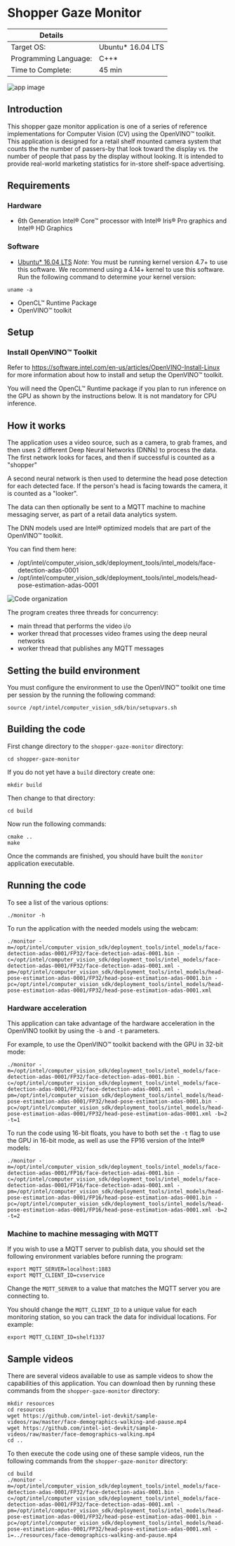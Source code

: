 # Shopper Gaze Monitor

| Details            |              |
|-----------------------|---------------|
| Target OS:            |  Ubuntu\* 16.04 LTS   |
| Programming Language: |  C++\* |
| Time to Complete:    |  45 min     |

![app image](./images/shopper-gaze-monitor-image.png)

## Introduction

This shopper gaze monitor application is one of a series of reference implementations for Computer Vision (CV) using the OpenVINO™ toolkit. This application is designed for a retail shelf mounted camera system that counts the the number of passers-by that look toward the display vs. the number of people that pass by the display without looking. It is intended to provide real-world marketing statistics for in-store shelf-space advertising.

## Requirements

### Hardware
* 6th Generation Intel® Core™ processor with Intel® Iris® Pro graphics and Intel® HD Graphics

### Software
* [Ubuntu\* 16.04 LTS](http://releases.ubuntu.com/16.04/)
*Note*: You must be running kernel version 4.7+ to use this software. We recommend using a 4.14+ kernel to use this software. Run the following command to determine your kernel version:
```
uname -a
```
* OpenCL™ Runtime Package
* OpenVINO™ toolkit

## Setup

### Install OpenVINO™ Toolkit
Refer to https://software.intel.com/en-us/articles/OpenVINO-Install-Linux for more information about how to install and setup the OpenVINO™ toolkit.

You will need the OpenCL™ Runtime package if you plan to run inference on the GPU as shown by the
instructions below. It is not mandatory for CPU inference.

## How it works

The application uses a video source, such as a camera, to grab frames, and then uses 2 different Deep Neural Networks (DNNs) to process the data. The first network looks for faces, and then if successful is counted as a "shopper"

A second neural network is then used to determine the head pose detection for each detected face. If the person's head is facing towards the camera, it is counted as a "looker".

The data can then optionally be sent to a MQTT machine to machine messaging server, as part of a retail data analytics system.

The DNN models used are Intel® optimized models that are part of the OpenVINO™ toolkit.

You can find them here:

- /opt/intel/computer_vision_sdk/deployment_tools/intel_models/face-detection-adas-0001
- /opt/intel/computer_vision_sdk/deployment_tools/intel_models/head-pose-estimation-adas-0001

![Code organization](./images/arch3.png)

The program creates three threads for concurrency:

- main thread that performs the video i/o
- worker thread that processes video frames using the deep neural networks
- worker thread that publishes any MQTT messages

## Setting the build environment

You must configure the environment to use the OpenVINO™ toolkit one time per session by the running the following command:

    source /opt/intel/computer_vision_sdk/bin/setupvars.sh

## Building the code

First change directory to the `shopper-gaze-monitor` directory:

    cd shopper-gaze-monitor

If you do not yet have a `build` directory create one:

    mkdir build

Then change to that directory:

    cd build

Now run the following commands:

    cmake ..
    make

Once the commands are finished, you should have built the `monitor` application executable.

## Running the code

To see a list of the various options:

    ./monitor -h

To run the application with the needed models using the webcam:

    ./monitor -m=/opt/intel/computer_vision_sdk/deployment_tools/intel_models/face-detection-adas-0001/FP32/face-detection-adas-0001.bin -c=/opt/intel/computer_vision_sdk/deployment_tools/intel_models/face-detection-adas-0001/FP32/face-detection-adas-0001.xml -pm=/opt/intel/computer_vision_sdk/deployment_tools/intel_models/head-pose-estimation-adas-0001/FP32/head-pose-estimation-adas-0001.bin -pc=/opt/intel/computer_vision_sdk/deployment_tools/intel_models/head-pose-estimation-adas-0001/FP32/head-pose-estimation-adas-0001.xml

### Hardware acceleration

This application can take advantage of the hardware acceleration in the OpenVINO toolkit by using the `-b` and `-t` parameters.

For example, to use the OpenVINO™ toolkit backend with the GPU in 32-bit mode:

    ./monitor -m=/opt/intel/computer_vision_sdk/deployment_tools/intel_models/face-detection-adas-0001/FP32/face-detection-adas-0001.bin -c=/opt/intel/computer_vision_sdk/deployment_tools/intel_models/face-detection-adas-0001/FP32/face-detection-adas-0001.xml -pm=/opt/intel/computer_vision_sdk/deployment_tools/intel_models/head-pose-estimation-adas-0001/FP32/head-pose-estimation-adas-0001.bin -pc=/opt/intel/computer_vision_sdk/deployment_tools/intel_models/head-pose-estimation-adas-0001/FP32/head-pose-estimation-adas-0001.xml -b=2 -t=1

To run the code using 16-bit floats, you have to both set the `-t` flag to use the GPU in 16-bit mode, as well as use the FP16 version of the Intel® models:

    ./monitor -m=/opt/intel/computer_vision_sdk/deployment_tools/intel_models/face-detection-adas-0001/FP16/face-detection-adas-0001.bin -c=/opt/intel/computer_vision_sdk/deployment_tools/intel_models/face-detection-adas-0001/FP16/face-detection-adas-0001.xml -pm=/opt/intel/computer_vision_sdk/deployment_tools/intel_models/head-pose-estimation-adas-0001/FP16/head-pose-estimation-adas-0001.bin -pc=/opt/intel/computer_vision_sdk/deployment_tools/intel_models/head-pose-estimation-adas-0001/FP16/head-pose-estimation-adas-0001.xml -b=2 -t=2

### Machine to machine messaging with MQTT

If you wish to use a MQTT server to publish data, you should set the following environment variables before running the program:

    export MQTT_SERVER=localhost:1883
    export MQTT_CLIENT_ID=cvservice

Change the `MQTT_SERVER` to a value that matches the MQTT server you are connecting to.

You should change the `MQTT_CLIENT_ID` to a unique value for each monitoring station, so you can track the data for individual locations. For example:

    export MQTT_CLIENT_ID=shelf1337

## Sample videos

There are several videos available to use as sample videos to show the capabilities of this application. You can download then by running these commands from the `shopper-gaze-monitor` directory:

    mkdir resources
    cd resources
    wget https://github.com/intel-iot-devkit/sample-videos/raw/master/face-demographics-walking-and-pause.mp4
    wget https://github.com/intel-iot-devkit/sample-videos/raw/master/face-demographics-walking.mp4
    cd ..
    
To then execute the code using one of these sample videos, run the following commands from the `shopper-gaze-monitor` directory:

    cd build
    ./monitor -m=/opt/intel/computer_vision_sdk/deployment_tools/intel_models/face-detection-adas-0001/FP32/face-detection-adas-0001.bin -c=/opt/intel/computer_vision_sdk/deployment_tools/intel_models/face-detection-adas-0001/FP32/face-detection-adas-0001.xml -pm=/opt/intel/computer_vision_sdk/deployment_tools/intel_models/head-pose-estimation-adas-0001/FP32/head-pose-estimation-adas-0001.bin -pc=/opt/intel/computer_vision_sdk/deployment_tools/intel_models/head-pose-estimation-adas-0001/FP32/head-pose-estimation-adas-0001.xml -i=../resources/face-demographics-walking-and-pause.mp4
